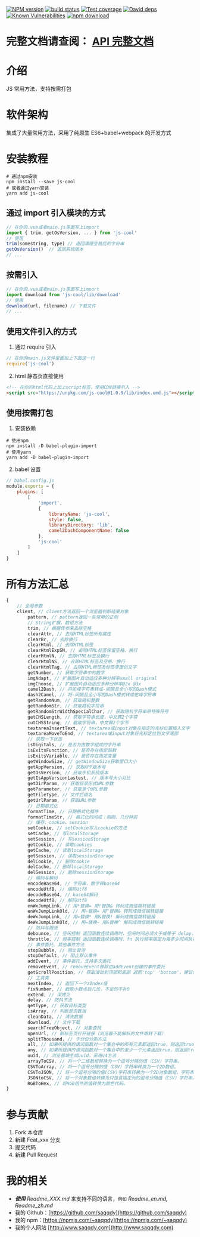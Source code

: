 [![NPM version][npm-image]][npm-url]
[![build status][travis-image]][travis-url]
[![Test coverage][codecov-image]][codecov-url]
[![David deps][david-image]][david-url]
[![Known Vulnerabilities][snyk-image]][snyk-url]
[![npm download][download-image]][download-url]

[npm-image]: https://img.shields.io/npm/v/js-cool.svg?style=flat-square
[npm-url]: https://npmjs.org/package/js-cool
[travis-image]: https://travis-ci.org/saqqdy/js-cool.svg?branch=master
[travis-url]: https://travis-ci.org/saqqdy/js-cool
[codecov-image]: https://img.shields.io/codecov/c/github/saqqdy/js-cool.svg?style=flat-square
[codecov-url]: https://codecov.io/github/saqqdy/js-cool?branch=master
[david-image]: https://img.shields.io/david/saqqdy/js-cool.svg?style=flat-square
[david-url]: https://david-dm.org/saqqdy/js-cool
[snyk-image]: https://snyk.io/test/npm/js-cool/badge.svg?style=flat-square
[snyk-url]: https://snyk.io/test/npm/js-cool
[download-image]: https://img.shields.io/npm/dm/js-cool.svg?style=flat-square
[download-url]: https://npmjs.org/package/js-cool

# **完整文档请查阅： [API 完整文档](./API.md)**

# 介绍

JS 常用方法，支持按需打包

# 软件架构

集成了大量常用方法，采用了纯原生 ES6+babel+webpack 的开发方式

# 安装教程

```shell
# 通过npm安装
npm install --save js-cool
# 或者通过yarn安装
yarn add js-cool
```

## 通过 import 引入模块的方式

```js
// 在你的.vue或者main.js里面写上import
import { trim, getOsVersion, ... } from 'js-cool'
// 使用
trim(somestring, type) // 返回清理空格后的字符串
getOsVersion()  // 返回系统版本
// ...
```

## 按需引入

```js
// 在你的.vue或者main.js里面写上import
import download from 'js-cool/lib/download'
// 使用
download(url, filename) // 下载文件
// ...
```

## 使用文件引入的方式

1. 通过 require 引入

```js
// 在你的main.js文件里面加上下面这一行
require('js-cool')
```

2. html 静态页直接使用

```html
<!-- 在你的html代码上加上script标签，使用CDN链接引入 -->
<script src="https://unpkg.com/js-cool@1.0.9/lib/index.umd.js"></script>
```

## 使用按需打包

1. 安装依赖

```shell
# 使用npm
npm install -D babel-plugin-import
# 使用yarn
yarn add -D babel-plugin-import
```

2. babel 设置

```js
// babel.config.js
module.exports = {
    plugins: [
        [
            'import',
            {
                libraryName: 'js-cool',
                style: false,
                libraryDirectory: 'lib',
                camel2DashComponentName: false
            },
            'js-cool'
        ]
    ]
}
```

# 所有方法汇总

```js
{
    // 全局参数
    client, // client方法返回一个浏览器判断结果对象
        pattern, // pattern返回一些常用的正则
        // String扩展、数组方法
        trim, // 根据传参来去除空格
        clearAttr, // 去除HTML标签所有属性
        clearBr, // 去除换行
        clearHtml, // 去除HTML标签
        clearHtmlExpSN, // 去除HTML标签保留空格、换行
        clearHtmlN, // 去除HTML标签及换行
        clearHtmlNS, // 去除HTML标签及空格、换行
        clearHtmlTag, // 去除HTML标签及标签里面的文字
        getNumber, // 获取字符串中的数字
        imgAdapt, // 扩展图片自动适应多种分辨率small original
        imgChoose, // 扩展图片自动适应多种分辨率@2x @3x
        camel2Dash, // 将驼峰字符串转成-间隔且全小写的Dash模式
        dash2Camel, // 将-间隔且全小写的Dash模式转成驼峰字符串
        getRandomNum, // 获取随机整数
        getRandomStr, // 获取随机字符串
        getRandomStrWidthSpecialChar, // 获取随机字符串带特殊符号
        getCHSLength, // 获取字符串长度，中文算2个字符
        cutCHSString, // 截取字符串，中文算2个字节
        textareaInsertText, // textarea或input对象在指定的光标位置插入文字
        textareaMoveToEnd, // textarea或input对象将光标定位到文字尾部
        // 获取一下状态
        isDigitals, // 是否为由数字组成的字符串
        isExitsFunction, // 是否存在指定函数
        isExitsVariable, // 是否存在指定变量
        getWindowSize, // getWindowSize获取窗口大小
        getAppVersion, // 获取APP版本号
        getOsVersion, // 获取手机系统版本
        getIsAppVersionLastest, // 版本号大小对比
        getDirParam, // 获取目录形式URL参数
        getParameter, // 获取单个URL参数
        getFileType, // 文件后缀名
        getUrlParam, // 获取URL参数
        // 日期格式化
        formatTime, // 日期格式化插件
        formatTimeStr, // 格式化时间成：刚刚、几分钟前
        // 缓存、cookie、session
        setCookie, // setCookie写入cookie的方法
        setCache, // 写localStorage
        setSession, // 写sessionStorage
        getCookie, // 读取cookies
        getCache, // 读取localStorage
        getSession, // 读取sessionStorage
        delCookie, // 删除cookie
        delCache, // 删除localStorage
        delSession, // 删除sessionStorage
        // 编码与解码
        encodeBase64, // 字符串、数字转base64
        encodeUtf8, // 编码Utf8
        decodeBase64, // base64解码
        decodeUtf8, // 解码Utf8
        enWxJumpLink, // 用*替换= 用!替换& 转码成微信跳转链接
        enWxJumpLinkOld, // 用~替换= 用^替换& 转码成微信跳转链接
        deWxJumpLink, // 用=替换* 用&替换! 解码成微信跳转链接
        deWxJumpLinkOld, // 用=替换~ 用&替换^ 解码成微信跳转链接
        // 防抖与限流
        debounce, // 空闲控制 返回函数连续调用时，空闲时间必须大于或等于 delay，fn 才会执行
        throttle, // 频率控制 返回函数连续调用时，fn 执行频率限定为每多少时间执行一次
        // 事件委托、其他事件方法
        stopBubble, // 阻止冒泡
        stopDefault, // 阻止默认事件
        addEvent, // 事件委托，支持多次委托
        removeEvent, // removeEvent移除由addEvent创建的事件委托
        getScrollPosition, // 获取滑动到顶部和底部 返回'top' 'bottom'，建议使用限流
        // 工具类
        nextIndex, // 返回下一个zIndex值
        fixNumber, // 截取小数点后几位，不足的不补0
        extend, // 深拷贝
        delay, // 防抖节流
        getType, // 获取目标类型
        isArray, // 判断是否数组
        cleanData, // 清洗数据
        download, // 文件下载
        searchTreeObject, // 对象查找
        openUrl, // 新标签页打开链接（浏览器不能解析的文件跳转下载）
        splitThousand, // 千分位分割方法
        all, // 如果所提供的谓词函数对一个集合中的所有元素都返回true，则返回true，否则返回false。
        any, // 如果所提供的谓词函数对一个集合中的至少一个元素返回true，则返回true，否则返回false。
        uuid, // 浏览器端生成uuid，采用v4方法
        arrayToCSV, // 将一个二维数组转换为一个逗号分隔的值（CSV）字符串。
        CSVToArray, // 将一个逗号分隔的值（CSV）字符串转换为一个2D数组。
        CSVToJSON, // 将一个逗号分隔的值(CSV)字符串转换为一个2D对象数组。字符串的第一行作为标题行。
        JSONtoCSV, // 将一个对象数组转换为只包含指定列的逗号分隔值（CSV）字符串。
        RGBToHex, // 将RGB组件的值转换为颜色代码。
}
```

# 参与贡献

1. Fork 本仓库
2. 新建 Feat_xxx 分支
3. 提交代码
4. 新建 Pull Request

# 我的相关

-   **_使用_** _Readme_XXX.md_ 来支持不同的语言，`例如` _Readme_en.md, Readme_zh.md_
-   我的 Github：[https://github.com/saqqdy](https://github.com/saqqdy)
-   我的 npm：[https://npmjs.com/~saqqdy](https://npmjs.com/~saqqdy)
-   我的个人网站 [http://www.saqqdy.com](http://www.saqqdy.com)
